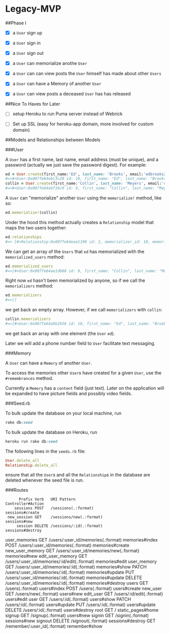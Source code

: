 # Legacy-MVP

##Phase I

-  [X]  a `User` sign up

-  [X]  a `User` sign in

-  [X]  a `User` sign out

-  [X]  a `User` can memorialize anothe `User`

-  [X] a `User` can can view posts the `User` himself has made about other `Users`

-  [X]  a `User` can have a Memory of another `User`

-  [X]  a `User` can view posts a deceased `User` has has released 

##Nice To Haves for Later

-  [ ]  setup Heroku to run Puma server instead of Webrick 

-  [ ]  Set up SSL (easy for heroku-app domain, more involved for custom domain)


##Models and Relationships between Models

###User

A `User` has a first name, last name, email address (must be unique), and a password (actually we just save the password digest).  For example:

```ruby
ed = User.create(first_name:'Ed', last_name: 'Brooks', email:'edbrooks214@gmail.com', password: 'foobar', password_confirmation: 'foobar')
#=>#<User:0x007fe64ebc3c20 id: 10, first_name: "Ed", last_name: "Brooks", email: "edbrooks214@gmail.com", ...>
collin = User.create(first_name:'Collin', last_name: 'Meyers', email:'cfmeyers@gmail.com', password: 'foobar', password_confirmation: 'foobar')
#=>#<User:0x007fe64ebf16c0 id: 9, first_name: "Collin", last_name: "Meyers", email: "cfmeyers@gmail.com",...>

```

A `User` can "memorialize" another `User` using the `memorialize!` method, like so:

```ruby
ed.memorialize!(collin)
```

Under the hood this method actually creates a `Relationship` model that maps the two users together:

```ruby
ed.relationships
#=> [#<Relationship:0x007fe64eae1190 id: 2, memorializer_id: 10, memorialized_id: 9, ...>] 
```

We can get an array of the `Users` that `ed` has memorialized with the `memorialized_users` method:

```ruby
ed.memorialized_users
#=>[#<User:0x007fe64ae1d088 id: 9, first_name: "Collin", last_name: "Meyers", email: "cfmeyers@gmail.com",...>]
```

Right now `ed` hasn't been memorialized by anyone, so if we call the `memorializers` method:

```ruby
ed.memorializers
#=>[]
```

we get back an empty array.  However, if we call `memorializers` with `collin`:

```ruby
collin.memorializers
#=>[#<User:0x007fe64a9b2958 id: 10, first_name: "Ed", last_name: "Brooks", email: "edbrooks214@gmail.com",...>]
```

we get back an array with one element (the `User` `ed`).

Later we will add a phone number field to `User` facilitate text messaging.

###Memory

A `User` can have a `Memory` of another `User`.

To access the memories other `User`s have created for a given `User`, use the `#remembrances` method.

Currently a `Memory` has a `content` field (just text).  Later on the application will be expanded to have picture fields and possibly video fields. 


###Seed.rb

To bulk update the database on your local machine, run

```ruby
rake db:seed
```

To bulk update the database on Heroku, run

```ruby
heroku run rake db:seed
```

The following lines in the `seeds.rb` file: 

```ruby
User.delete_all
Relationship.delete_all
```

ensure that all the `User`s and all the `Relationship`s in the database are deleted whenever the seed file is run.

###Routes

          Prefix Verb   URI Pattern                                 Controller#Action
        sessions POST   /sessions(.:format)                         sessions#create
     new_session GET    /sessions/new(.:format)                     sessions#new
         session DELETE /sessions/:id(.:format)                     sessions#destroy
   user_memories GET    /users/:user_id/memories(.:format)          memories#index
                 POST   /users/:user_id/memories(.:format)          memories#create
 new_user_memory GET    /users/:user_id/memories/new(.:format)      memories#new
edit_user_memory GET    /users/:user_id/memories/:id/edit(.:format) memories#edit
     user_memory GET    /users/:user_id/memories/:id(.:format)      memories#show
                 PATCH  /users/:user_id/memories/:id(.:format)      memories#update
                 PUT    /users/:user_id/memories/:id(.:format)      memories#update
                 DELETE /users/:user_id/memories/:id(.:format)      memories#destroy
           users GET    /users(.:format)                            users#index
                 POST   /users(.:format)                            users#create
        new_user GET    /users/new(.:format)                        users#new
       edit_user GET    /users/:id/edit(.:format)                   users#edit
            user GET    /users/:id(.:format)                        users#show
                 PATCH  /users/:id(.:format)                        users#update
                 PUT    /users/:id(.:format)                        users#update
                 DELETE /users/:id(.:format)                        users#destroy
            root GET    /                                           static_pages#home
          signup GET    /signup(.:format)                           users#new
          signin GET    /signin(.:format)                           sessions#new
         signout DELETE /signout(.:format)                          sessions#destroy
                 GET    /remember/:user_id(.:format)                remember#show





